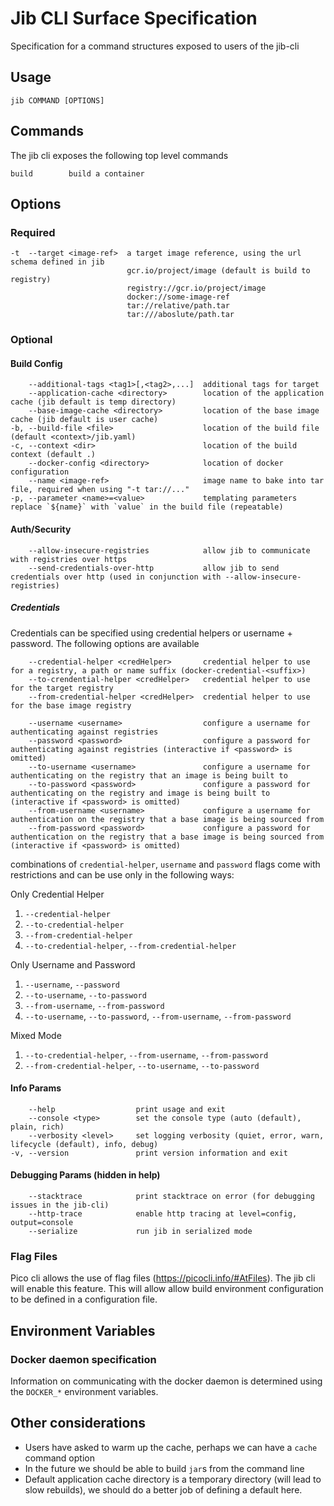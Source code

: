 # Jib CLI Surface Specification

Specification for a command structures exposed to users of the jib-cli

## Usage
`jib COMMAND [OPTIONS]`

## Commands

The jib cli exposes the following top level commands
```
build        build a container
```

## Options

### Required
```
-t  --target <image-ref>  a target image reference, using the url schema defined in jib
                          gcr.io/project/image (default is build to registry)
                          registry://gcr.io/project/image
                          docker://some-image-ref
                          tar://relative/path.tar
                          tar:///aboslute/path.tar
```

### Optional


#### Build Config
```
    --additional-tags <tag1>[,<tag2>,...]  additional tags for target
    --application-cache <directory>        location of the application cache (jib default is temp directory)
    --base-image-cache <directory>         location of the base image cache (jib default is user cache)
-b, --build-file <file>                    location of the build file (default <context>/jib.yaml)
-c, --context <dir>                        location of the build context (default .)
    --docker-config <directory>            location of docker configuration
    --name <image-ref>                     image name to bake into tar file, required when using "-t tar://..." 
-p, --parameter <name>=<value>             templating parameters replace `${name}` with `value` in the build file (repeatable)
```

#### Auth/Security
```
    --allow-insecure-registries            allow jib to communicate with registries over https
    --send-credentials-over-http           allow jib to send credentials over http (used in conjunction with --allow-insecure-registries)
```
##### Credentials

Credentials can be specified using credential helpers or username + password. The following options are available
```
    --credential-helper <credHelper>       credential helper to use for a registry, a path or name suffix (docker-credential-<suffix>)
    --to-crendential-helper <credHelper>   credential helper to use for the target registry
    --from-credential-helper <credHelper>  credential helper to use for the base image registry

    --username <username>                  configure a username for authenticating against registries
    --password <password>                  configure a password for authenticating against registries (interactive if <password> is omitted)
    --to-username <username>               configure a username for authenticating on the registry that an image is being built to
    --to-password <password>               configure a password for authenticating on the registry and image is being built to (interactive if <password> is omitted)
    --from-username <username>             configure a username for authentication on the registry that a base image is being sourced from
    --from-password <password>             configure a password for authentication on the registry that a base image is being sourced from (interactive if <password> is omitted)
```
combinations of `credential-helper`, `username` and `password` flags come with restrictions and can be use only in the following ways:

Only Credential Helper
1. `--credential-helper`
1. `--to-credential-helper`
1. `--from-credential-helper`
1. `--to-credential-helper`, `--from-credential-helper`

Only Username and Password
1. `--username`, `--password`
1. `--to-username`, `--to-password`
1. `--from-username`, `--from-password`
1. `--to-username`, `--to-password`, `--from-username`, `--from-password`

Mixed Mode
1. `--to-credential-helper`, `--from-username`, `--from-password`
1. `--from-credential-helper`, `--to-username`, `--to-password`


#### Info Params
```
    --help                  print usage and exit
    --console <type>        set the console type (auto (default), plain, rich)
    --verbosity <level>     set logging verbosity (quiet, error, warn, lifecycle (default), info, debug)
-v, --version               print version information and exit
```

#### Debugging Params (hidden in help)
```
    --stacktrace            print stacktrace on error (for debugging issues in the jib-cli)
    --http-trace            enable http tracing at level=config, output=console
    --serialize             run jib in serialized mode
```

### Flag Files

Pico cli allows the use of flag files (https://picocli.info/#AtFiles). The jib cli will enable this feature. This will allow allow build environment configuration to be defined in a configuration file.

## Environment Variables

### Docker daemon specification

Information on communicating with the docker daemon is determined using the `DOCKER_*` environment variables.

## Other considerations

- Users have asked to warm up the cache, perhaps we can have a `cache` command option
- In the future we should be able to build `jar`s from the command line
- Default application cache directory is a temporary directory (will lead to slow rebuilds), we should do a better job of defining a default here.
